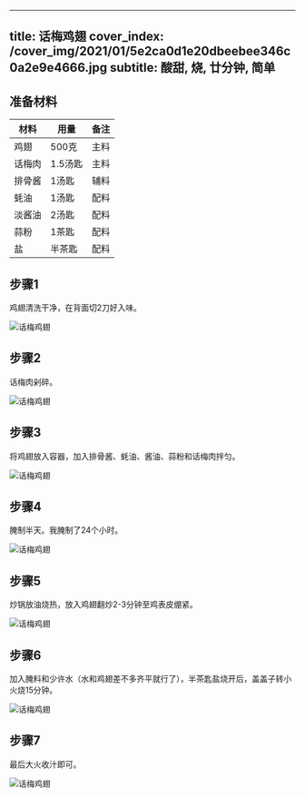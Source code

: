 
---
title: 话梅鸡翅
cover_index: /cover_img/2021/01/5e2ca0d1e20dbeebee346c0a2e9e4666.jpg
subtitle: 酸甜, 烧, 廿分钟, 简单
---

## 准备材料

| 材料     | 用量 | 备注|
| ------- | ----- | --- |
| 鸡翅 | 500克| 主料 |
| 话梅肉 | 1.5汤匙| 主料 |
| 排骨酱 | 1汤匙| 辅料 |
| 蚝油 | 1汤匙| 配料 |
| 淡酱油 | 2汤匙| 配料 |
| 蒜粉 | 1茶匙| 配料 |
| 盐 | 半茶匙| 配料 |

## 步骤1

鸡翅清洗干净，在背面切2刀好入味。

![话梅鸡翅](https://i8.meishichina.com/attachment/recipe/201010/201010240118246.jpg?x-oss-process=style/p320) 

## 步骤2

话梅肉剁碎。

![话梅鸡翅](https://i8.meishichina.com/attachment/recipe/201010/201010240118500.jpg?x-oss-process=style/p320) 

## 步骤3

将鸡翅放入容器，加入排骨酱、蚝油、酱油、蒜粉和话梅肉拌匀。

![话梅鸡翅](https://i8.meishichina.com/attachment/recipe/201010/201010240119136.jpg?x-oss-process=style/p320) 

## 步骤4

腌制半天。我腌制了24个小时。

![话梅鸡翅](https://i8.meishichina.com/attachment/recipe/201010/201010240119547.jpg?x-oss-process=style/p320) 

## 步骤5

炒锅放油烧热，放入鸡翅翻炒2-3分钟至鸡表皮绷紧。

![话梅鸡翅](https://i8.meishichina.com/attachment/recipe/201010/201010240120194.jpg?x-oss-process=style/p320) 

## 步骤6

加入腌料和少许水（水和鸡翅差不多齐平就行了），半茶匙盐烧开后，盖盖子转小火烧15分钟。

![话梅鸡翅](https://i8.meishichina.com/attachment/recipe/201010/201010240120454.jpg?x-oss-process=style/p320) 

## 步骤7

最后大火收汁即可。

![话梅鸡翅](https://i8.meishichina.com/attachment/recipe/201010/201010240121099.jpg?x-oss-process=style/p320) 


